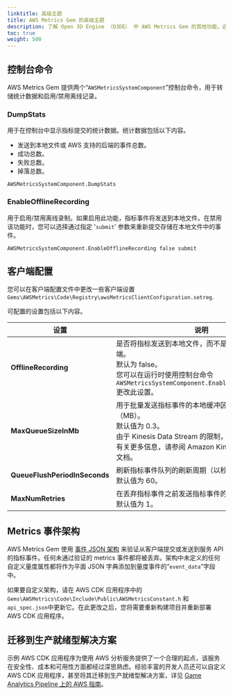 ```yaml
---
linktitle: 高级主题
title: AWS Metrics Gem 的高级主题
description: 了解 Open 3D Engine （O3DE） 中 AWS Metrics Gem 的其他功能，这些功能超出了基础知识。
toc: true
weight: 500
---
```


## 控制台命令

AWS Metrics Gem 提供两个“`AWSMetricsSystemComponent`”控制台命令，用于转储统计数据和启用/禁用离线记录。

### DumpStats

用于在控制台中显示指标提交的统计数据。统计数据包括以下内容。

* 发送到本地文件或 AWS 支持的后端的事件总数。
* 成功总数。
* 失败总数。
* 掉落总数。

```console
AWSMetricsSystemComponent.DumpStats
```

### EnableOfflineRecording

用于启用/禁用离线录制。如果启用此功能，指标事件将发送到本地文件。在禁用该功能时，您可以选择通过指定 '`submit`' 参数来重新提交存储在本地文件中的事件。

```console
AWSMetricsSystemComponent.EnableOfflineRecording false submit
```

## 客户端配置

您可以在客户端配置文件中更改一些客户端设置 `Gems\AWSMetrics\Code\Registry\awsMetricsClientConfiguration.setreg`.

可配置的设置包括以下内容。

| 设置 | 说明 |
| --- | --- |
| **OfflineRecording** | 是否将指标发送到本地文件，而不是 AWS 支持的后端。 <br> 默认为 false。<br> 您可以在运行时使用控制台命令`AWSMetricsSystemComponent.EnableOfflineRecording`更改此设置。 |
| **MaxQueueSizeInMb** | 用于批量发送指标事件的本地缓冲区的最大大小 （MB）。 <br> 默认值为 0.3。 <br> 由于 Kinesis Data Stream 的限制，建议小于 5 MB。有关更多信息，请参阅 Amazon Kinesis [PutRecords](https://docs.aws.amazon.com/kinesis/latest/APIReference/API_PutRecords.html) 文档。|
| **QueueFlushPeriodInSeconds** | 刷新指标事件队列的刷新周期（以秒为单位）。 <br> 默认值为 60。 |
| **MaxNumRetries** | 在丢弃指标事件之前发送指标事件的最大重试次数。<br> 默认值为 1。 |

## Metrics 事件架构

AWS Metrics Gem 使用 [事件 JSON 架构](./event-schema/) 来验证从客户端提交或发送到服务 API 的指标事件。任何未通过验证的 metrics 事件都将被丢弃。架构中未定义的任何自定义量度属性都将作为平面 JSON 字典添加到量度事件的“`event_data`”字段中。

如果要自定义架构，请在 AWS CDK 应用程序中的`Gems\AWSMetrics\Code\Include\Public\AWSMetricsConstant.h` 和 `api_spec.json`中更新它。在此更改之后，您将需要重新构建项目并重新部署 AWS CDK 应用程序。

## 迁移到生产就绪型解决方案

示例 AWS CDK 应用程序为使用 AWS 分析服务提供了一个合理的起点，该服务在安全性、成本和可用性方面都经过深思熟虑。经验丰富的开发人员还可以自定义 AWS CDK 应用程序，甚至将其迁移到生产就绪型解决方案，详见 [Game Analytics Pipeline 上的 AWS 指南](https://aws.amazon.com/solutions/implementations/game-analytics-pipeline/)。
